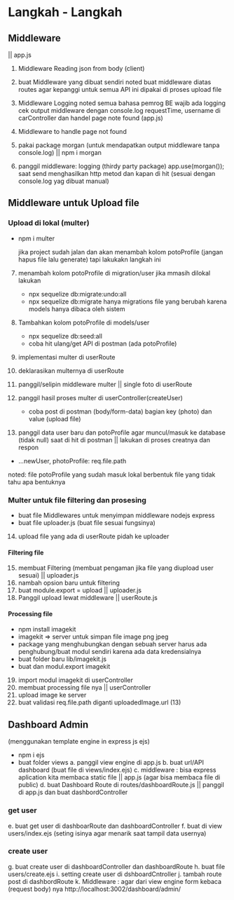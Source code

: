 # Langkah - Langkah

## Middleware

|| app.js

1. Middleware Reading json from body (client)

2. buat Middleware yang dibuat sendiri
   noted buat middleware diatas routes agar kepanggi untuk semua API
   ini dipakai di proses upload file

3. Middleware Logging
   noted semua bahasa pemrog BE wajib ada logging
   cek output middleware dengan console.log requestTime, username di carController dan handel page note found (app.js)

4. Middleware to handle page not found

5. pakai package morgan (untuk mendapatkan output middleware tanpa console.log) || npm i morgan

6. panggil middleware: logging (thirdy party package) app.use(morgan());
   saat send menghasilkan http metod dan kapan di hit (sesuai dengan console.log yag dibuat manual)

## Middleware untuk Upload file

### Upload di lokal (multer)

- npm i multer

  jika project sudah jalan dan akan menambah kolom potoProfile (jangan hapus file lalu generate) tapi lakukakn langkah ini

7. menambah kolom potoProfile di migration/user
   jika mmasih dilokal lakukan

   - npx sequelize db:migrate:undo:all
   - npx sequelize db:migrate
     hanya migrations file yang berubah karena models hanya dibaca oleh sistem

8. Tambahkan kolom potoProfile di models/user

   - npx sequelize db:seed:all
   - coba hit ulang/get API di postman (ada potoProfile)

9. implementasi multer di userRoute
10. deklarasikan multernya di userRoute
11. panggil/selipin middleware multer || single foto di userRoute
12. panggil hasil proses multer di userController(createUser)

    - coba post di postman (body/form-data) bagian key (photo) dan value (upload file)

13. panggil data user baru dan potoProfile agar muncul/masuk ke database (tidak null) saat di hit di postman || lakukan di proses creatnya dan respon

- ...newUser, photoProfile: req.file.path

noted: file potoProfile yang sudah masuk lokal berbentuk file yang tidak tahu apa bentuknya

### Multer untuk file filtering dan prosesing

- buat file Middlewares untuk menyimpan middleware nodejs express
- buat file uploader.js (buat file sesuai fungsinya)

14. upload file yang ada di userRoute pidah ke uploader

#### Filtering file

15. membuat Filtering (membuat pengaman jika file yang diupload user sesuai) || uploader.js
16. nambah opsion baru untuk filtering
17. buat module.export = upload || uploader.js
18. Panggil upload lewat middleware || userRoute.js

#### Processing file

- npm install imagekit
- imagekit => server untuk simpan file image png jpeg
- package yang menghubungkan dengan sebuah server harus ada penghubung/buat modul sendiri karena ada data kredensialnya
- buat folder baru lib/imagekit.js
- buat dan modul.export imagekit

19. import modul imagekit di userController
20. membuat processing file nya || userController
21. upload image ke server
22. buat validasi
    req.file.path diganti uploadedImage.url (13)

## Dashboard Admin

(menggunakan template engine in express js ejs)

- npm i ejs
- buat folder views
  a. panggil view engine di app.js
  b. buat url/API dashboard (buat file di views/index.ejs)
  c. middleware : bisa express aplication kita membaca static file || app.js (agar bisa membaca file di public)
  d. buat Dashboard Route di routes/dashboardRoute.js || panggil di app.js
  dan buat dashbordController

### get user

e. buat get user di dashboarRoute dan dashboardController
f. buat di view users/index.ejs (seting isinya agar menarik saat tampil data usernya)

### create user

g. buat create user di dashboardController dan dashboardRoute
h. buat file users/create.ejs
i. setting create user di dshboardCntroller
j. tambah route post di dashbordRoute
k. Middleware : agar dari view engine form kebaca (request body) nya
http://localhost:3002/dashboard/admin/

